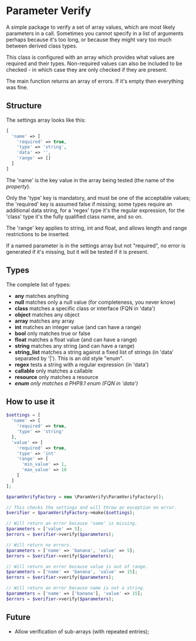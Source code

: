 Parameter Verify
================
A simple package to verify a set of array values, which are most likely
parameters in a call. Sometimes you cannot specify in a list of arguments
perhaps because it's too long, or because they might vary too much between
derived class types.

This class is configured with an array which provides what values are required
and their types. Non-required values can also be included to be checked - in
which case they are only checked if they are present.

The main function returns an array of errors. If it's empty then everything
was fine.

Structure
---------
The settings array looks like this:
```php
[
  'name' => [
    'required' => true,
    'type' => 'string',
    'data' => '',
    'range' => []
  ]
]
```
The 'name' is the key value in the array being tested (the name of the 
_property_).

Only the 'type' key is mandatory, and must be one of the acceptable values;
the 'required' key is assumed false if missing; some types require an
additional data string, for a 'regex' type it's the regular expression, for
the 'class' type it's the fully qualified class name, and so on.

The 'range' key applies to string, int and float, and allows length and
range restrictions to be inserted.

If a named parameter is in the settings array but not "required", no error is
generated if it's missing, but it will be tested if it is present.

Types
-----
The complete list of types:
 - **any** matches anything
 - **null** matches only a null value (for completeness, you never know)
 - **class** matches a specific class or interface (FQN in 'data')
 - **object** matches any object
 - **array** matches any array
 - **int** matches an integer value (and can have a range)
 - **bool** only matches true or false
 - **float** matches a float value (and can have a range)
 - **string** matches any string (and can have a range)
 - **string_list** matches a string against a fixed list of strings (in 'data'
   separated by '|'). This is an old style "enum".
 - **regex** tests a string with a regular expression (in 'data')
 - **callable** only matches a callable
 - **resource** only matches a resource
 - _**enum** only matches a PHP8.1 enum  (FQN in 'data')_

How to use it
-------------
```php
$settings = [
  'name' => [
    'required' => true,
    'type' => 'string'
  ],
  'value' => [
    'required' => true,
    'type' => 'int'
    'range' => [
      'min_value' => 1,
      'max_value' => 10
    ]
  ]
];

$paramVerifyFactory = new \ParamVerify\ParamVerifyFactory();

// This checks the settings and will throw an exception on error.
$verifier = $paramVerifyFactory->make($settings);

// Will return an error because 'name' is missing.
$parameters = ['value' => 5];
$errors = $verifier->verify($parameters);

// Will return no errors.
$parameters = ['name' => 'banana', 'value' => 5];
$errors = $verifier->verify($parameters);

// Will return an error because value is out of range.
$parameters = ['name' => 'banana', 'value' => 15];
$errors = $verifier->verify($parameters);

// Will return an error because name is not a string.
$parameters = ['name' => ['banana'], 'value' => 15];
$errors = $verifier->verify($parameters);
```

Future
------
 - Allow verification of sub-arrays (with repeated entries);
